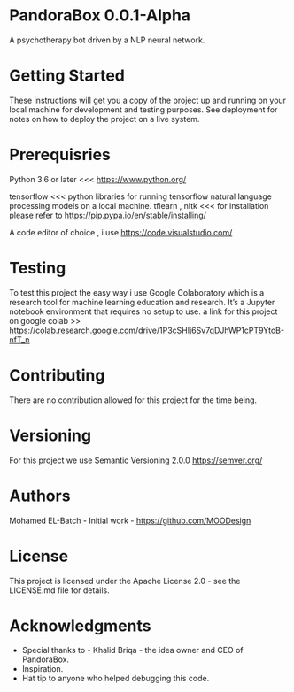 # PandoraBox 0.0.1-Alpha
A psychotherapy bot driven by a NLP neural network.

# Getting Started
These instructions will get you a copy of the project up and running on your local machine for development and testing purposes. See deployment for notes on how to deploy the project on a live system.

# Prerequisries
Python 3.6 or later  <<<  https://www.python.org/

tensorflow   <<< python libraries for running tensorflow natural language processing models on a local machine.
tflearn , nltk    <<< for installation please refer to https://pip.pypa.io/en/stable/installing/

A code editor of choice , i use https://code.visualstudio.com/

# Testing
To test this project the easy way i use Google Colaboratory which is a research tool for machine learning education and research. It’s a Jupyter notebook environment that requires no setup to use.
a link for this project on google colab >> https://colab.research.google.com/drive/1P3cSHIj6Sv7qDJhWP1cPT9YtoB-nfT_n

# Contributing
There are no contribution allowed for this project for the time being.

# Versioning
For this project we use Semantic Versioning 2.0.0 https://semver.org/

# Authors
Mohamed EL-Batch - Initial work - https://github.com/MOODesign

# License
This project is licensed under the Apache License 2.0 - see the LICENSE.md file for details.

# Acknowledgments
* Special thanks to - Khalid Briqa - the idea owner and CEO of PandoraBox.
* Inspiration.
* Hat tip to anyone who helped debugging this code.
